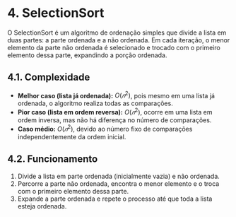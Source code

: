 # 4. SelectionSort

O SelectionSort é um algoritmo de ordenação simples que divide a lista em duas partes: a parte ordenada e a não ordenada. Em cada iteração, o menor elemento da parte não ordenada é selecionado e trocado com o primeiro elemento dessa parte, expandindo a porção ordenada.

## 4.1. Complexidade

- **Melhor caso (lista já ordenada):** $O(𝑛^2)$, pois mesmo em uma lista já ordenada, o algoritmo realiza todas as comparações.
- **Pior caso (lista em ordem reversa):** $O(𝑛^2)$, ocorre em uma lista em ordem inversa, mas não há diferença no número de comparações.
- **Caso médio:** $O(𝑛^2)$, devido ao número fixo de comparações independentemente da ordem inicial.

## 4.2. Funcionamento

1. Divide a lista em parte ordenada (inicialmente vazia) e não ordenada.
2. Percorre a parte não ordenada, encontra o menor elemento e o troca com o primeiro elemento dessa parte.
3. Expande a parte ordenada e repete o processo até que toda a lista esteja ordenada.